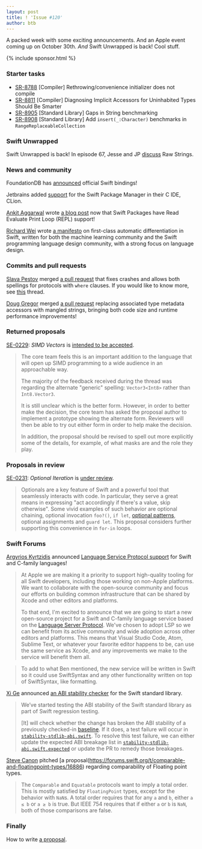 ```yaml
---
layout: post
title: ! 'Issue #120'
author: btb
---
```


A packed week with some exciting announcements. And an Apple event coming up on October 30th. *And* Swift Unwrapped is back! Cool stuff.

<!--excerpt-->

{% include sponsor.html %}

### Starter tasks

- [SR-8788](https://bugs.swift.org/browse/SR-8788) [Compiler] Rethrowing/convenience initializer does not compile
- [SR-8811](https://bugs.swift.org/browse/SR-8811) [Compiler] Diagnosing Implicit Accessors for Uninhabited Types Should Be Smarter
- [SR-8905](https://bugs.swift.org/browse/SR-8905) [Standard Library] Gaps in String benchmarking
- [SR-8908](https://bugs.swift.org/browse/SR-8908) [Standard Library] Add `insert(_:Character)` benchmarks in `RangeReplaceableCollection`

### Swift Unwrapped

Swift Unwrapped is back! In episode 67, Jesse and JP [discuss](https://spec.fm/podcasts/swift-unwrapped/212093) Raw Strings.

### News and community

FoundationDB has [announced](https://www.foundationdb.org/blog/official-swift-bindings-for-foundationdb/) official Swift bindings!

Jetbrains added [support](https://blog.jetbrains.com/objc/2018/10/spm-support-clion/) for the Swift Package Manager in their C IDE, CLion.

[Ankit Aggarwal](https://twitter.com/aciidb0mb3r/) wrote [a blog post](https://swift.org/blog/swiftpm-repl-support/) now that Swift Packages have Read Evaluate Print Loop (REPL) support!

[Richard Wei](https://github.com/rxwei) wrote [a manifesto](https://gist.github.com/rxwei/30ba75ce092ab3b0dce4bde1fc2c9f1d) on first-class automatic differentiation in Swift, written for both the machine learning community and the Swift programming language design community, with a strong focus on language design.

### Commits and pull requests

[Slava Pestov](https://twitter.com/slava_pestov/) merged [a pull request](https://github.com/apple/swift/pull/19844) that fixes crashes and allows both spellings for protocols with `where` clauses. If you would like to know more, see [this](https://twitter.com/slava_pestov/status/1050571783026266118) thread.

[Doug Gregor](https://twitter.com/dgregor79/) merged [a pull request](https://github.com/apple/swift/pull/19828) replacing associated type metadata accessors with mangled strings, bringing both code size and runtime performance improvements!

### Returned proposals

[SE-0229](https://github.com/apple/swift-evolution/blob/master/proposals/0229-simd.md): *SIMD Vectors* is [intended to be accepted](https://forums.swift.org/t/se-0229-simd-vectors/16518/97).

> The core team feels this is an important addition to the language that will open up SIMD programming to a wide audience in an approachable way.
>
> The majority of the feedback received during the thread was regarding the alternate "generic" spelling: `Vector3<Int8>` rather than `Int8.Vector3`.
>
> It is still unclear which is the better form. However, in order to better make the decision, the core team has asked the proposal author to implement a prototype showing the alternate form. Reviewers will then be able to try out either form in order to help make the decision.
>
> In addition, the proposal should be revised to spell out more explicitly some of the details, for example, of what masks are and the role they play.

### Proposals in review

[SE-0231](https://github.com/apple/swift-evolution/blob/master/proposals/0231-optional-iteration.md): *Optional Iteration* is [under review](https://forums.swift.org/t/se-0231-optional-iteration/16737).

> Optionals are a key feature of Swift and a powerful tool that seamlessly interacts with code. In particular, they serve a great means in expressing "act accordingly if there's a value, skip otherwise". Some vivid examples of such behavior are optional chaining, optional invocation `foo?()`, `if let`, [optional patterns](https://docs.swift.org/swift-book/ReferenceManual/Patterns.html#grammar_optional-pattern), optional assignments and `guard let`. This proposal considers further supporting this convenience in `for-in` loops.

### Swift Forums

[Argyrios Kyrtzidis](https://twitter.com/akyrtzi) announced [Language Service Protocol support](https://forums.swift.org/t/new-lsp-language-service-supporting-swift-and-c-family-languages-for-any-editor-and-platform/17024) for Swift and C-family languages!

> At Apple we are making it a priority to support high-quality tooling for all Swift developers, including those working on non-Apple platforms. We want to collaborate with the open-source community and focus our efforts on building common infrastructure that can be shared by Xcode and other editors and platforms.
>
> To that end, I'm excited to announce that we are going to start a new open-source project for a Swift and C-family language service based on the [Language Server Protocol](https://microsoft.github.io/language-server-protocol). We've chosen to adopt LSP so we can benefit from its active community and wide adoption across other editors and platforms. This means that Visual Studio Code, Atom, Sublime Text, or whatever your favorite editor happens to be, can use the same service as Xcode, and any improvements we make to the service will benefit them all.

> To add to what Ben mentioned, the new service will be written in Swift so it could use SwiftSyntax and any other functionality written on top of SwiftSyntax, like formatting.

[Xi Ge](https://twitter.com/xge_apple) announced [an ABI stability checker](https://forums.swift.org/t/abi-stability-checker-is-now-online-for-the-swift-standard-library) for the Swift standard library.

> We’ve started testing the ABI stability of the Swift standard library as part of Swift regression testing.
>
> [It] will check whether the change has broken the ABI stability of a previously checked-in [baseline](https://github.com/apple/swift/blob/master/test/api-digester/Inputs/stdlib-stable-abi.json). If it does, a test failure will occur in [`stability-stdlib-abi.swift`](https://github.com/apple/swift/blob/master/test/api-digester/stability-stdlib-abi.swift). To resolve this test failure, we can either update the expected ABI breakage list in [`stability-stdlib-abi.swift.expected`](https://github.com/apple/swift/blob/master/test/api-digester/Outputs/stability-stdlib-abi.swift.expected) or update the PR to remedy those breakages.

[Steve Canon](https://twitter.com/stephentyrone) pitched [a proposal(https://forums.swift.org/t/comparable-and-floatingpoint-types/16886) regarding comparability of Floating point types.

> The `Comparable` and `Equatable` protocols want to imply a total order. This is mostly satisfied by `FloatingPoint` types, except for the behavior with `NaN`s. A total order requires that for any `a` and `b`, either `a ≤ b` or `a ≥ b` is true. But IEEE 754 requires that if either `a` or `b` is `NaN`, both of those comparisons are false.

### Finally

How to write [a proposal](https://twitter.com/AirspeedSwift/status/1051860332740661248).
